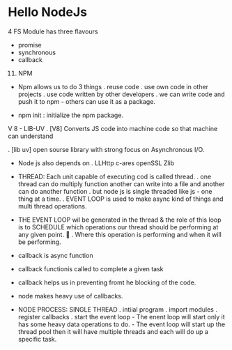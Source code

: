 # Hello NodeJs

4 
FS Module has three flavours 
- promise 
- synchronous 
- callback 


11. NPM 
- Npm allows us to do 3 things 
    . reuse code 
    . use own code in other projects 
    . use code written by other developers
    . we can write code and push it to npm  - others can use it as a package.

- npm init : initialize the npm package. 

V 8 - LIB-UV
. [V8] Converts JS code into machine code so that machine can understand 

. [lib uv] open sourse library with strong focus on Asynchronous I/O. 

- Node js also depends on 
. LLHttp c-ares openSSL Zlib 

- THREAD: Each unit capable of executing cod is called thread. 
. one thread can do multiply function another can write into a file and another can do another function 
. but node js is single threaded like js - one thing at a time. 
. EVENT LOOP is used to make async kind of things and multi thread operations. 

- THE EVENT LOOP wil be generated in the thread & the role of this loop is to SCHEDULE which operations our thread should be performing at any given point. 🤝 
. Where this operation is performing and when it will be performing. 

- callback is async function 
- callback functionis called to complete a given task 
- callback helps us in preventing fromt he blocking of the code. 
- node makes heavy use of callbacks. 

- NODE PROCESS:
SINGLE THREAD 
    . intiial program 
    . import modules 
    . register callbacks 
    . start the event loop 
        - The enent loop will start only it has some heavy data operations to do. 
        - The event loop will start up the thread pool then it will have multiple threads and each will do up a specific task. 
